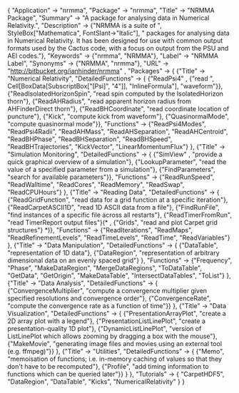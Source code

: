 {
 "Application" -> "nrmma",
 "Package" -> "nrmma",
 "Title" -> "NRMMA Package",
 "Summary" -> 
   "A package for analysing data in Numerical Relativity.",
 "Description" -> 
   {"NRMMA is a suite of ", StyleBox["Mathematica", FontSlant->"Italic"], " packages for analysing data in Numerical Relativity.  It has been designed for use with common output formats used by the Cactus code, with a focus on output from the PSU and AEI codes."},
 "Keywords" -> {"nrmma", "NRMMA"},
 "Label" -> "NRMMA Label",
 "Synonyms" -> {"NRMMA", "nrmma"},
 "URL" -> "http://bitbucket.org/ianhinder/nrmma" ,
 "Packages" -> {
   {"Title" -> "Numerical Relativity",
    "DetailedFunctions" -> {
      {"ReadPsi4" , {"read ", Cell[BoxData[SubscriptBox["\[Psi]", "4"]], "InlineFormula"], "waveform"}},
      {"ReadIsolatedHorizonSpin", "read spin computed by the IsolatedHorizon thorn"},
      {"ReadAHRadius", "read apparent horizon radius from AHFinderDirect thorn"},
      {"ReadBHCoordinate", "read coordinate location of puncture"},
      {"Kick", "compute kick from waveform"},
      {"QuasinormalMode", "compute quasinormal mode"}},
    "Functions" -> {"ReadPsi4Modes", "ReadPsi4Radii", "ReadAHMass", 
      "ReadAHSeparation", "ReadAHCentroid", "ReadBHPhase", 
      "ReadBHSeparation", "ReadBHSpeed", "ReadBHTrajectories", 
      "KickVector", "LinearMomentumFlux"}
   },
   {"Title" -> "Simulation Monitoring",
    "DetailedFunctions" -> {
      {"SimView" , "provide a quick graphical overview of a simulation"},
      {"LookupParameter", "read the value of a specified parameter from a simulation"},
      {"FindParameters", "search for available parameters"}},
    "Functions" -> {"ReadRunSpeed", "ReadWalltime", "ReadCores", 
      "ReadMemory", "ReadSwap", "ReadCPUHours"}
   },
   {"Title" -> "Reading Data",
    "DetailedFunctions" -> {
      {"ReadGridFunction", "read data for a grid function at a specific iteration"},
      {"ReadCarpetASCII1D", "read 1D ASCII data from a file"},
      {"FindRunFile", "find instances of a specific file across all restarts"},
      {"ReadTimerFromRun", "read TimerReport output files"}(* ,
      {"Grids", "read and plot Carpet grid structures"} *)},
    "Functions" -> {"ReadIterations", "ReadMaps", 
      "ReadRefinementLevels", "ReadTimeLevels", "ReadTime", 
      "ReadVariables"}
   },
   {"Title" -> "Data Manipulation",
    "DetailedFunctions" -> {
      {"DataTable", "representation of 1D data"},
      {"DataRegion", "representation of arbitrary dimensional data on an evenly spaced grid"}
    },
    "Functions" -> {"Frequency", "Phase", "MakeDataRegion", 
      "MergeDataRegions", "ToDataTable", "GetData", "GetOrigin", 
      "MakeDataTable", "IntersectDataTables", "ToList"}
   },
   {"Title" -> "Data Analysis",
    "DetailedFunctions" -> {
      {"ConvergenceMultiplier", "compute a convergence multiplier given specified resolutions and convergence order"},
      {"ConvergenceRate", "compute the convergence rate as a function of time"}}
   },
   {"Title" -> "Data Visualization",
    "DetailedFunctions" -> {
      {"PresentationArrayPlot", "create a 2D array plot with a legend"},
      {"PresentationListLinePlot", "create a presentation-quality 1D plot"},
      {"DynamicListLinePlot", "version of ListLinePlot which allows zooming by dragging a box with the mouse"},
      {"MakeMovie", "generating image files and movies using an external tool (e.g. ffmpeg)"}}
   },
   {"Title" -> "Utilities",
    "DetailedFunctions" -> {
      {"Memo", "memoisation of functions; i.e. in-memory caching of values so that they don't have to be recomputed"},
      {"Profile", "add timing information to functions which can be queried later"}}
   }
 },
 "Tutorials" -> {
   "CarpetHDF5",
   "DataRegion",
   "DataTable",
   "Kicks",
   "NumericalRelativity"
 } 
}